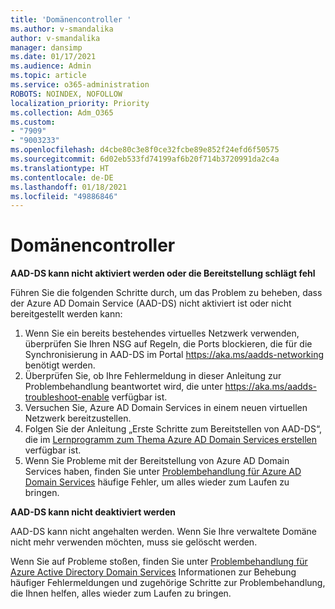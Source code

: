 ```yaml
---
title: 'Domänencontroller '
ms.author: v-smandalika
author: v-smandalika
manager: dansimp
ms.date: 01/17/2021
ms.audience: Admin
ms.topic: article
ms.service: o365-administration
ROBOTS: NOINDEX, NOFOLLOW
localization_priority: Priority
ms.collection: Adm_O365
ms.custom:
- "7909"
- "9003233"
ms.openlocfilehash: d4cbe80c3e8f0ce32fcbe89e852f24efd6f50575
ms.sourcegitcommit: 6d02eb533fd74199af6b20f714b3720991da2c4a
ms.translationtype: HT
ms.contentlocale: de-DE
ms.lasthandoff: 01/18/2021
ms.locfileid: "49886846"
---
```

# <a name="domain-controller"></a>Domänencontroller

**AAD-DS kann nicht aktiviert werden oder die Bereitstellung schlägt fehl**

Führen Sie die folgenden Schritte durch, um das Problem zu beheben, dass der Azure AD Domain Service (AAD-DS) nicht aktiviert ist oder nicht bereitgestellt werden kann:

1. Wenn Sie ein bereits bestehendes virtuelles Netzwerk verwenden, überprüfen Sie Ihren NSG auf Regeln, die Ports blockieren, die für die Synchronisierung in AAD-DS im Portal https://aka.ms/aadds-networking benötigt werden.
2. Überprüfen Sie, ob Ihre Fehlermeldung in dieser Anleitung zur Problembehandlung beantwortet wird, die unter   https://aka.ms/aadds-troubleshoot-enable verfügbar ist.
3. Versuchen Sie, Azure AD Domain Services in einem neuen virtuellen Netzwerk bereitzustellen.
4. Folgen Sie der Anleitung „Erste Schritte zum Bereitstellen von AAD-DS“, die im [Lernprogramm zum Thema Azure AD Domain Services erstellen](https://docs.microsoft.com/azure/active-directory-domain-services/tutorial-create-instance) verfügbar ist.
5. Wenn Sie Probleme mit der Bereitstellung von Azure AD Domain Services haben, finden Sie unter [Problembehandlung für Azure AD Domain Services](https://docs.microsoft.com/azure/active-directory-domain-services/troubleshoot) häufige Fehler, um alles wieder zum Laufen zu bringen. 

**AAD-DS kann nicht deaktiviert werden**

AAD-DS kann nicht angehalten werden. Wenn Sie Ihre verwaltete Domäne nicht mehr verwenden möchten, muss sie gelöscht werden.

Wenn Sie auf Probleme stoßen, finden Sie unter [Problembehandlung für Azure Active Directory Domain Services](https://docs.microsoft.com/azure/active-directory-domain-services/troubleshoot) Informationen zur Behebung häufiger Fehlermeldungen und zugehörige Schritte zur Problembehandlung, die Ihnen helfen, alles wieder zum Laufen zu bringen.
